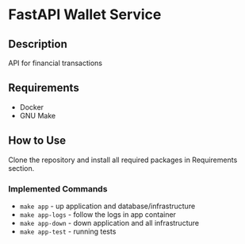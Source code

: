 # FastAPI Wallet Service

## Description

API for financial transactions

## Requirements

- Docker
- GNU Make


## How to Use

Clone the repository and install all required packages in Requirements section.

### Implemented Commands

- `make app` - up application and database/infrastructure
- `make app-logs` - follow the logs in app container
- `make app-down` - down application and all infrastructure
- `make app-test` - running tests

